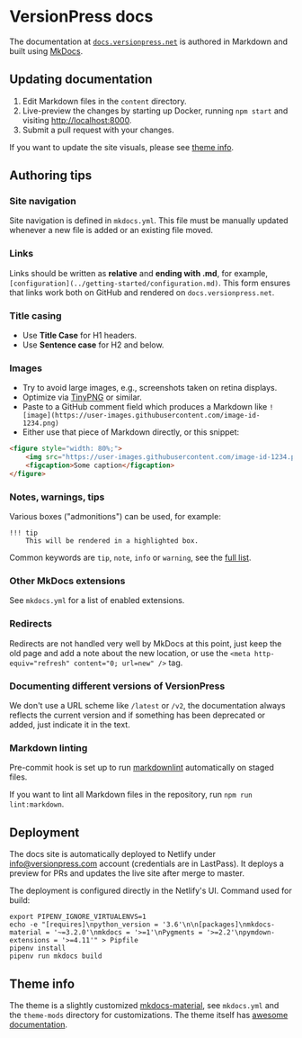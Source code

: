 # VersionPress docs

The documentation at [`docs.versionpress.net`](https://docs.versionpress.net/) is authored in Markdown and built using [MkDocs](https://www.mkdocs.org/).

## Updating documentation

1. Edit Markdown files in the `content` directory.
2. Live-preview the changes by starting up Docker, running `npm start` and visiting <http://localhost:8000>.
3. Submit a pull request with your changes.

If you want to update the site visuals, please see [theme info](#theme-info).

## Authoring tips

### Site navigation

Site navigation is defined in `mkdocs.yml`. This file must be manually updated whenever a new file is added or an existing file moved.

### Links

Links should be written as **relative** and **ending with .md**, for example, `[configuration](../getting-started/configuration.md)`. This form ensures that links work both on GitHub and rendered on `docs.versionpress.net`.

### Title casing

- Use **Title Case** for H1 headers.
- Use **Sentence case** for H2 and below.

### Images

- Try to avoid large images, e.g., screenshots taken on retina displays.
- Optimize via [TinyPNG](https://tinypng.com/) or similar.
- Paste to a GitHub comment field which produces a Markdown like `![image](https://user-images.githubusercontent.com/image-id-1234.png)`
- Either use that piece of Markdown directly, or this snippet:

```html
<figure style="width: 80%;">
    <img src="https://user-images.githubusercontent.com/image-id-1234.png" alt="Alt text" />
    <figcaption>Some caption</figcaption>
</figure>
```

### Notes, warnings, tips

Various boxes ("admonitions") can be used, for example:

```
!!! tip
    This will be rendered in a highlighted box.
```

Common keywords are `tip`, `note`, `info` or `warning`, see the [full list](https://squidfunk.github.io/mkdocs-material/extensions/admonition/).

### Other MkDocs extensions

See `mkdocs.yml` for a list of enabled extensions.

### Redirects

Redirects are not handled very well by MkDocs at this point, just keep the old page and add a note about the new location, or use the `<meta http-equiv="refresh" content="0; url=new" />` tag.

### Documenting different versions of VersionPress

We don't use a URL scheme like `/latest` or `/v2`, the documentation always reflects the current version and if something has been deprecated or added, just indicate it in the text.

### Markdown linting

Pre-commit hook is set up to run [markdownlint](https://github.com/DavidAnson/markdownlint) automatically on staged files.

If you want to lint all Markdown files in the repository, run `npm run lint:markdown`.

## Deployment

The docs site is automatically deployed to Netlify under info@versionpress.com account (credentials are in LastPass). It deploys a preview for PRs and updates the live site after merge to master.

The deployment is configured directly in the Netlify's UI. Command used for build:

```
export PIPENV_IGNORE_VIRTUALENVS=1
echo -e "[requires]\npython_version = '3.6'\n\n[packages]\nmkdocs-material = '~=3.2.0'\nmkdocs = '>=1'\nPygments = '>=2.2'\npymdown-extensions = '>=4.11'" > Pipfile
pipenv install
pipenv run mkdocs build
```

## Theme info

The theme is a slightly customized [mkdocs-material](https://squidfunk.github.io/mkdocs-material/), see `mkdocs.yml` and the `theme-mods` directory for customizations. The theme itself has [awesome documentation](https://squidfunk.github.io/mkdocs-material/).

